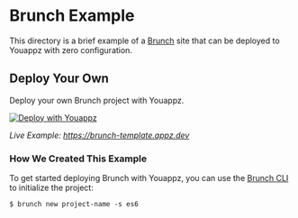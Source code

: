 # Brunch Example

This directory is a brief example of a [Brunch](https://brunch.io/) site that can be deployed to Youappz with zero configuration.

## Deploy Your Own

Deploy your own Brunch project with Youappz.

[![Deploy with Youappz](https://youappz.com/button)](https://youappz.com/new/clone?url=https://get.youappz.com/examples/brunch.tar.gz)

_Live Example: https://brunch-template.appz.dev_

### How We Created This Example

To get started deploying Brunch with Youappz, you can use the [Brunch CLI](https://brunch.io/docs/commands) to initialize the project:

```shell
$ brunch new project-name -s es6
```
